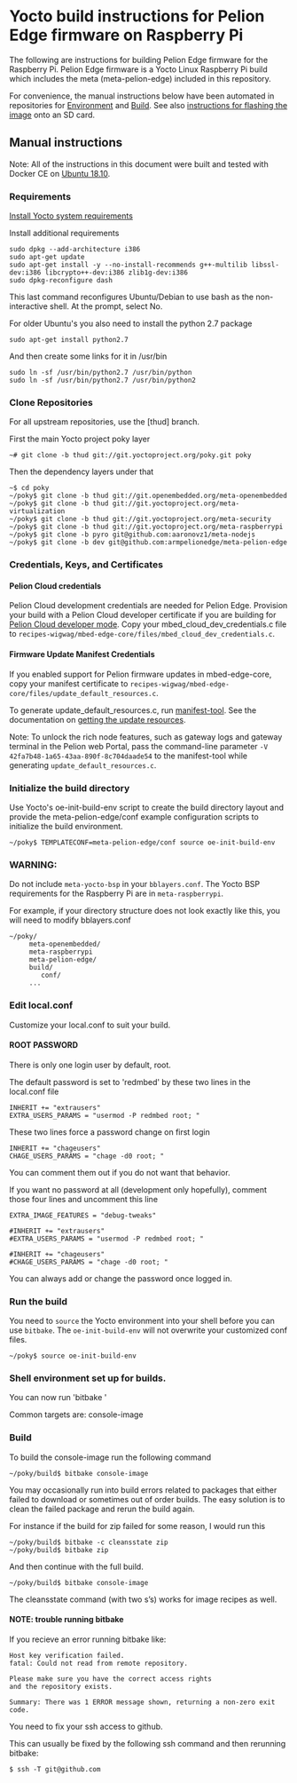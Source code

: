 # Yocto build instructions for Pelion Edge firmware on Raspberry Pi

The following are instructions for building Pelion Edge firmware for the Raspberry Pi. Pelion Edge firmware is a Yocto Linux Raspberry Pi build which includes the meta (meta-pelion-edge) included in this repository.

For convenience, the manual instructions below have been automated in repositories for [Environment](https://github.com/armpelionedge/manifest-pelion-os-edge) and [Build](https://github.com/armpelionedge/build-pelion-os-edge).
See also [instructions for flashing the image](https://github.com/armpelionedge/meta-pelion-edge-ww/blob/master/FLASH.md) onto an SD card.

## Manual instructions

Note:
All of the instructions in this document were built and tested with Docker CE on [Ubuntu 18.10](https://docs.docker.com/install/linux/docker-ce/ubuntu/).

### Requirements

[Install Yocto system requirements](https://www.yoctoproject.org/docs/2.6.1/ref-manual/ref-manual.html#ref-manual-system-requirements)

Install additional requirements
```
sudo dpkg --add-architecture i386
sudo apt-get update
sudo apt-get install -y --no-install-recommends g++-multilib libssl-dev:i386 libcrypto++-dev:i386 zlib1g-dev:i386
sudo dpkg-reconfigure dash
```
This last command reconfigures Ubuntu/Debian to use bash as the non-interactive shell.  At the prompt, select No.

For older Ubuntu's you also need to install the python 2.7 package
```
sudo apt-get install python2.7
```

And then create some links for it in /usr/bin
```
sudo ln -sf /usr/bin/python2.7 /usr/bin/python
sudo ln -sf /usr/bin/python2.7 /usr/bin/python2
```

### Clone Repositories

For all upstream repositories, use the [thud] branch.

First the main Yocto project poky layer
```
~# git clone -b thud git://git.yoctoproject.org/poky.git poky
```
Then the dependency layers under that
```
~$ cd poky
~/poky$ git clone -b thud git://git.openembedded.org/meta-openembedded
~/poky$ git clone -b thud git://git.yoctoproject.org/meta-virtualization
~/poky$ git clone -b thud git://git.yoctoproject.org/meta-security
~/poky$ git clone -b thud git://git.yoctoproject.org/meta-raspberrypi
~/poky$ git clone -b pyro git@github.com:aaronovz1/meta-nodejs
~/poky$ git clone -b dev git@github.com:armpelionedge/meta-pelion-edge
```

### Credentials, Keys, and Certificates

#### Pelion Cloud credentials

Pelion Cloud development credentials are needed for Pelion Edge.  Provision your build with a Pelion Cloud developer certificate if you are building for [Pelion Cloud developer mode](https://cloud.mbed.com/docs/current/connecting/provisioning-development-devices.html).  Copy your mbed_cloud_dev_credentials.c file to `recipes-wigwag/mbed-edge-core/files/mbed_cloud_dev_credentials.c`.


#### Firmware Update Manifest Credentials

If you enabled support for Pelion firmware updates in mbed-edge-core, copy your manifest certificate to `recipes-wigwag/mbed-edge-core/files/update_default_resources.c`.

To generate update_default_resources.c, run [manifest-tool](https://github.com/ARMmbed/manifest-tool).  See the documentation on [getting the update resources](https://github.com/ARMmbed/mbed-edge/blob/master/README.md#getting-the-update-resources).

Note: To unlock the rich node features, such as gateway logs and gateway terminal in the Pelion web Portal, pass the command-line parameter `-V 42fa7b48-1a65-43aa-890f-8c704daade54` to the manifest-tool while generating `update_default_resources.c`.

### Initialize the build directory

Use Yocto's oe-init-build-env script to create the build directory layout and provide the meta-pelion-edge/conf example configuration scripts to initialize the build environment.

```
~/poky$ TEMPLATECONF=meta-pelion-edge/conf source oe-init-build-env
```

### WARNING: 
Do not include `meta-yocto-bsp` in your `bblayers.conf`. The Yocto BSP requirements for the Raspberry Pi are in `meta-raspberrypi`.

For example, if your directory structure does not look exactly like this, you will need to modify bblayers.conf
```
~/poky/
     meta-openembedded/
     meta-raspberrypi
     meta-pelion-edge/
     build/
        conf/
     ...
```

### Edit local.conf
Customize your local.conf to suit your build.

#### ROOT PASSWORD
There is only one login user by default, root.

The default password is set to 'redmbed' by these two lines in the local.conf file
```
INHERIT += "extrausers"
EXTRA_USERS_PARAMS = "usermod -P redmbed root; "
```
These two lines force a password change on first login
```
INHERIT += "chageusers"
CHAGE_USERS_PARAMS = "chage -d0 root; "
```
You can comment them out if you do not want that behavior.

If you want no password at all (development only hopefully), comment those four lines and uncomment this line
```
EXTRA_IMAGE_FEATURES = "debug-tweaks"

#INHERIT += "extrausers"
#EXTRA_USERS_PARAMS = "usermod -P redmbed root; "

#INHERIT += "chageusers"
#CHAGE_USERS_PARAMS = "chage -d0 root; "
```
You can always add or change the password once logged in.

### Run the build
You need to `source` the Yocto environment into your shell before you can use `bitbake`. The `oe-init-build-env` will not overwrite your customized conf files.
```
~/poky$ source oe-init-build-env
```

###  Shell environment set up for builds. ### 

You can now run 'bitbake '

Common targets are:
    console-image

### Build
To build the console-image run the following command
```
~/poky/build$ bitbake console-image
```
You may occasionally run into build errors related to packages that either failed to download or sometimes out of order builds. The easy solution is to clean the failed package and rerun the build again.

For instance if the build for zip failed for some reason, I would run this
```
~/poky/build$ bitbake -c cleansstate zip
~/poky/build$ bitbake zip 
```
And then continue with the full build.
```
~/poky/build$ bitbake console-image
```
The cleansstate command (with two s’s) works for image recipes as well.

#### NOTE: trouble running bitbake

If you recieve an error running bitbake like:

```
Host key verification failed.
fatal: Could not read from remote repository.

Please make sure you have the correct access rights
and the repository exists.

Summary: There was 1 ERROR message shown, returning a non-zero exit code.
```

You need to fix your ssh access to github.

This can usually be fixed by the following ssh command and then rerunning bitbake:

```
$ ssh -T git@github.com
```
